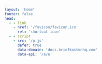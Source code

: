 ```yaml
---
layout: 'home'
footer: false
head:
  - - link
    - href: '/favicon/favicon.ico'
      rel: 'shortcut icon'
  - - script
    - src: '/p.js'
      defer: true
      data-domain: 'docs.briefkastenhq.com'
      data-api: '/a/e'
---
```


<script setup>
import Hero from './components/Hero.vue'
import Features from './components/Features.vue'
import Pricing from './components/Pricing.vue'
import Gallery from './components/Gallery.vue'
import Contact from './components/Contact.vue'
import Footer from './components/Footer.vue'
</script>

<div class="flex flex-col items-center justify-start h-screen gap-8">
  <Hero />
  <Features />
  <Gallery />
  <Pricing />
  <Contact />
  <Footer />
</div>
